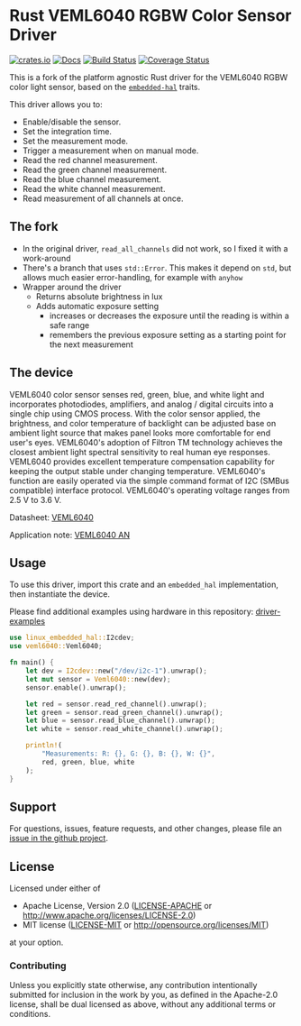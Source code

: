 # Rust VEML6040 RGBW Color Sensor Driver
[![crates.io](https://img.shields.io/crates/v/veml6040.svg)](https://crates.io/crates/veml6040)
[![Docs](https://docs.rs/veml6040/badge.svg)](https://docs.rs/veml6040)
[![Build Status](https://github.com/eldruin/veml6040-rs/workflows/Build/badge.svg)](https://github.com/eldruin/veml6040-rs/actions?query=workflow%3ABuild)
[![Coverage Status](https://coveralls.io/repos/github/eldruin/veml6040-rs/badge.svg?branch=master)](https://coveralls.io/github/eldruin/veml6040-rs?branch=master)

This is a fork of the platform agnostic Rust driver for the VEML6040 RGBW color light
sensor, based on the [`embedded-hal`] traits.

[`embedded-hal`]: https://github.com/rust-embedded/embedded-hal

This driver allows you to:
- Enable/disable the sensor.
- Set the integration time.
- Set the measurement mode.
- Trigger a measurement when on manual mode.
- Read the red channel measurement.
- Read the green channel measurement.
- Read the blue channel measurement.
- Read the white channel measurement.
- Read measurement of all channels at once.

## The fork
- In the original driver, `read_all_channels` did not work, so I fixed it with a work-around
- There's a branch that uses `std::Error`. This makes it depend on `std`, but allows much easier error-handling, for example with `anyhow`
- Wrapper around the driver
  - Returns absolute brightness in lux
  - Adds automatic exposure setting
    - increases or decreases the exposure until the reading is within a safe range
    - remembers the previous exposure setting as a starting point for the next measurement

## The device

VEML6040 color sensor senses red, green, blue, and white light and
incorporates photodiodes, amplifiers, and analog / digital circuits into a
single chip using CMOS process. With the color sensor applied, the
brightness, and color temperature of backlight can be adjusted base on
ambient light source that makes panel looks more comfortable for end
user's eyes. VEML6040's adoption of Filtron TM technology achieves the
closest ambient light spectral sensitivity to real human eye responses.
VEML6040 provides excellent temperature compensation capability for keeping
the output stable under changing temperature. VEML6040's function are
easily operated via the simple command format of I2C (SMBus compatible)
interface protocol. VEML6040's operating voltage ranges from 2.5 V to 3.6 V.

Datasheet: [VEML6040](https://www.vishay.com/docs/84276/veml6040.pdf)

Application note: [VEML6040 AN](https://www.vishay.com/docs/84331/designingveml6040.pdf)

## Usage

To use this driver, import this crate and an `embedded_hal` implementation,
then instantiate the device.

Please find additional examples using hardware in this repository: [driver-examples]

[driver-examples]: https://github.com/eldruin/driver-examples

```rust
use linux_embedded_hal::I2cdev;
use veml6040::Veml6040;

fn main() {
    let dev = I2cdev::new("/dev/i2c-1").unwrap();
    let mut sensor = Veml6040::new(dev);
    sensor.enable().unwrap();

    let red = sensor.read_red_channel().unwrap();
    let green = sensor.read_green_channel().unwrap();
    let blue = sensor.read_blue_channel().unwrap();
    let white = sensor.read_white_channel().unwrap();

    println!(
        "Measurements: R: {}, G: {}, B: {}, W: {}",
        red, green, blue, white
    );
}
```

## Support

For questions, issues, feature requests, and other changes, please file an
[issue in the github project](https://github.com/eldruin/veml6040-rs/issues).

## License

Licensed under either of

 * Apache License, Version 2.0 ([LICENSE-APACHE](LICENSE-APACHE) or
   http://www.apache.org/licenses/LICENSE-2.0)
 * MIT license ([LICENSE-MIT](LICENSE-MIT) or
   http://opensource.org/licenses/MIT)
   
at your option.

### Contributing

Unless you explicitly state otherwise, any contribution intentionally submitted
for inclusion in the work by you, as defined in the Apache-2.0 license, shall
be dual licensed as above, without any additional terms or conditions.

